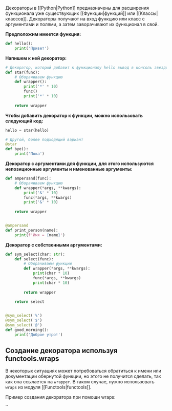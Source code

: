 Декораторы в [[Python|Python]] предназначены для расширения функционала уже существующих [[Функции|функций]] или [[Классы|классов]]. Декораторы получают на вход функцию или класс с аргументами и полями, а затем заворачивают их функционал в свой.

**Предположим имеется функция:**

```Python
def hello():
	print('Привет')
```

**Напишем к ней декоратор:**

```Python
# Декоратор, который добавит к функционалу hello вывод в консоль звездочек
def star(func):
	# Оборачиваем функцию
	def wrapper():
		print('*' * 10)
		func()
		print('*' * 10)
		
	return wrapper
```

**Чтобы добавить декоратор к функции, можно использовать следующий код:**

```Python
hello = star(hello)

# Другой, более подходящий вариант
@star
def bye():
	print('Пока')
```

**Декоратор с аргументами для функции, для этого используются непозиционные аргументы и именованные аргументы:**

```Python
def ampersand(func):
	# Оборачиваем функцию
	def wrapper(*args, **kwargs):
		print('&' * 10)
		func(*args, **kwargs)
		print('&' * 10)
		
	return wrapper


@ampersand
def print_person(name):
	print(f'Имя = {name}')
```

**Декоратор с собственными аргументами:**

```Python
def sym_select(char: str):
	def select(func):
		# Оборачиваем функцию
		def wrapper(*args, **kwargs):
			print(char * 10)
			func(*args, **kwargs)
			print(char * 10)
			
		return wrapper
		
	return select


@sym_select('%')
@sym_select('$')
@sym_select('@')
def good_morning():
	print('Доброе утро!')
```

## Создание декоратора используя functools.wraps

В некоторых ситуациях может потребоваться обратиться к имени или документации обернутой функции, но этого не получится сделать, так как она ссылается на `wrapper`. В таком случае, нужно использовать `wraps` из модуля [[Functools|functools]].

Пример создания декоратора при помощи wraps:

``